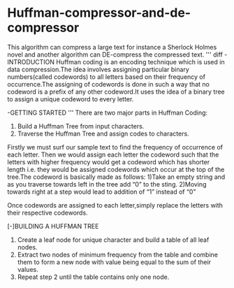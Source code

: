 # Huffman-compressor-and-de-compressor
This algorithm can compress a large text for instance a Sherlock Holmes novel and another algorithm can DE-compress the compressed text. 
''' diff
-INTRODUCTION
Huffman coding is an encoding technique which is used in data compression.The idea involves assigning particular binary numbers(called codewords) to all letters based on their frequency of occurrence.The assigning of codewords is done in such a way that no codeword is a prefix of any other codeword.It uses the idea of a binary tree to assign a unique codeword to every letter.

-GETTING STARTED '''
There are two major parts in Huffman Coding:
1) Build a Huffman Tree from input characters.
2) Traverse the Huffman Tree and assign codes to characters.

Firstly we must surf our sample text to find the frequency of occurrence of each letter.
Then we would assign each letter the codeword such that the letters with higher frequency would get a codeword which has shorter length i.e. they would be assigned codewords which occur at the top of the tree.The codeword is basically made as follows:
1)Take an empty string and as you traverse towards left in the tree add “0” to the sting.
2)Moving towards right at a step would lead to addition of “1” instead of “0” 

Once codewords are assigned to each letter,simply replace the letters with their respective codewords.

[-]BUILDING A HUFFMAN TREE
1. Create a leaf node for unique character and build a table of all leaf nodes.
2. Extract two nodes of minimum frequency from the table and combine them to form a new node with value being equal to the sum of their values.
3. Repeat step 2 until the table contains only one node.
